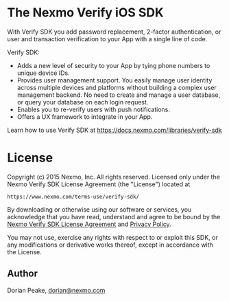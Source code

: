 The Nexmo Verify iOS SDK
============

With Verify SDK you add password replacement, 2-factor authentication, or user and transaction verification to your App with a single line of code.

Verify SDK:
 - Adds a new level of security to your App by tying phone numbers to unique device IDs.
 - Provides user management support. You easily manage user identity across multiple devices and platforms without building a complex user management backend. No need to create and manage a user database, or query your database on each login request.
 - Enables you to re-verify users with push notifications.
 - Offers a UX framework to integrate in your App.

Learn how to use Verify SDK at https://docs.nexmo.com/libraries/verify-sdk

License
=======

Copyright (c) 2015 Nexmo, Inc.
All rights reserved.
Licensed only under the Nexmo Verify SDK License Agreement (the "License") located at

	https://www.nexmo.com/terms-use/verify-sdk/

By downloading or otherwise using our software or services, you acknowledge
that you have read, understand and agree to be bound by the
[Nexmo Verify SDK License Agreement][1] and [Privacy Policy][2].

You may not use, exercise any rights with respect to or exploit this SDK,
or any modifications or derivative works thereof, except in accordance with the License.

 [1]: https://www.nexmo.com/terms-use/verify-sdk/
 [2]: https://www.nexmo.com/privacy-policy/

## Author

Dorian Peake, dorian@nexmo.com
